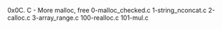 0x0C. C - More malloc, free
0-malloc_checked.c
1-string_nconcat.c
2-calloc.c
3-array_range.c
100-realloc.c
101-mul.c
